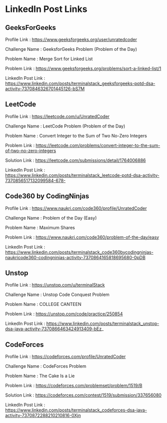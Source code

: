 # LinkedIn Post Links

## GeeksForGeeks

Profile Link : https://www.geeksforgeeks.org/user/unratedcoder

Challenge Name : GeeksforGeeks Problem (Problem of the Day)

Problem Name : Merge Sort for Linked List

Problem Link : https://www.geeksforgeeks.org/problems/sort-a-linked-list/1

LinkedIn Post Link : https://www.linkedin.com/posts/terminalstack_geeksforgeeks-potd-dsa-activity-7370846326701445126-bS7M

## LeetCode

Profile Link : https://leetcode.com/u/UnratedCoder

Challenge Name : LeetCode Problem (Problem of the Day)

Problem Name : Convert Integer to the Sum of Two No-Zero Integers

Problem Link : https://leetcode.com/problems/convert-integer-to-the-sum-of-two-no-zero-integers

Solution Link : https://leetcode.com/submissions/detail/1764006886

LinkedIn Post Link : https://www.linkedin.com/posts/terminalstack_leetcode-potd-dsa-activity-7370856517132099584-678-

## Code360 by CodingNinjas

Profile Link : https://www.naukri.com/code360/profile/UnratedCoder

Challenge Name : Problem of the Day (Easy)

Problem Name : Maximum Shares

Problem Link : https://www.naukri.com/code360/problem-of-the-day/easy

LinkedIn Post Link : https://www.linkedin.com/posts/terminalstack_code360bycodingninjas-naukricode360-codingninjas-activity-7370864165818695680-0pDB

## Unstop

Profile Link : https://unstop.com/u/terminalStack

Challenge Name : Unstop Code Conquest Problem

Problem Name : COLLEGE CANTEEN

Problem Link : https://unstop.com/code/practice/250854

LinkedIn Post Link : https://www.linkedin.com/posts/terminalstack_unstop-dsa-java-activity-7370866463424913409-bEz_

## CodeForces

Profile Link : https://codeforces.com/profile/UnratedCoder

Challenge Name : CodeForces Problem

Problem Name : The Cake Is a Lie

Problem Link : https://codeforces.com/problemset/problem/1519/B

Solution Link : https://codeforces.com/contest/1519/submission/337656080

LinkedIn Post Link : https://www.linkedin.com/posts/terminalstack_codeforces-dsa-java-activity-7370872288210210816-0Xjn
